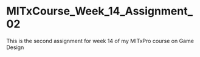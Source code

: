 # MITxCourse_Week_14_Assignment_02
This is the second assignment for week 14 of my MITxPro course on Game Design
